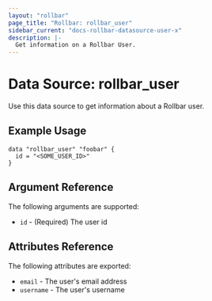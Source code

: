 ```yaml
---
layout: "rollbar"
page_title: "Rollbar: rollbar_user"
sidebar_current: "docs-rollbar-datasource-user-x"
description: |-
  Get information on a Rollbar User.
---
```


# Data Source: rollbar_user

Use this data source to get information about a Rollbar user.

## Example Usage

```hcl
data "rollbar_user" "foobar" {
  id = "<SOME_USER_ID>"
}
```

## Argument Reference

The following arguments are supported:

* `id` - (Required) The user id

## Attributes Reference

The following attributes are exported:

* `email` - The user's email address
* `username` - The user's username

